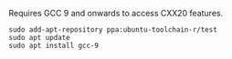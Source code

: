 Requires GCC 9 and onwards to access CXX20 features.

```
sudo add-apt-repository ppa:ubuntu-toolchain-r/test
sudo apt update
sudo apt install gcc-9
```
